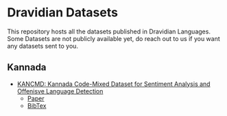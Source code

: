 Dravidian Datasets
=======================
This repository hosts all the datasets published in Dravidian Languages. 
Some Datasets are not publicly available yet, do reach out to us if you want any datasets sent to you.
 
Kannada
-------
* [KANCMD: Kannada Code-Mixed Dataset for Sentiment Analysis and Offenisve Language Detection](https://aclanthology.org/2020.peoples-1.6/>)
  * [Paper](https://aclanthology.org/2020.peoples-1.6.pdf)
  * [BibTex](https://aclanthology.org/2020.peoples-1.6.bib)
